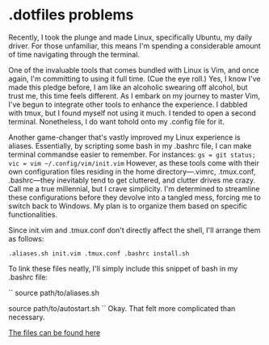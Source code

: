 # .dotfiles problems
Recently, I took the plunge and made Linux, specifically Ubuntu, my daily driver. For those unfamiliar, this means I'm spending a considerable amount of time navigating through the terminal.

One of the invaluable tools that comes bundled with Linux is Vim, and once again, I'm committing to using it full time. (Cue the eye roll.) Yes, I know I've made this pledge before, I am like an alcoholic swearing off alcohol, but trust me, this time feels different. As I embark on my journey to master Vim, I've begun to integrate other tools to enhance the experience. I dabbled with tmux, but I found myself not using it much. I tended to open a second terminal. Nonetheless, I do want tohold onto my .config file for it.

Another game-changer that's vastly improved my Linux experience is aliases. Essentially, by scripting some bash in my .bashrc file, I can make terminal commandse easier to remember.
For instances:
``
gs = git status;
vic = vim ~/.config/vim/init.vim
``
However, as these tools come with their own configuration files residing in the home directory—.vimrc, .tmux.conf, .bashrc—they inevitably tend to get cluttered, and clutter drives me crazy. Call me a true millennial, but I crave simplicity. I'm determined to streamline these configurations before they devolve into a tangled mess, forcing me to switch back to Windows. My plan is to organize them based on specific functionalities.

Since init.vim and .tmux.conf don't directly affect the shell, I'll arrange them as follows: 


``
.aliases.sh
init.vim
.tmux.conf
.bashrc
install.sh
``

To link these files neatly, I'll simply include this snippet of bash in my .bashrc file: 

``
source path/to/aliases.sh  

source path/to/autostart.sh
``
Okay. That felt more complicated than necessary.

[The files can be found here](https://github.com/hawk0120/dotfiles.git)
